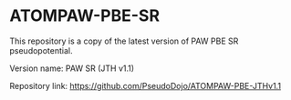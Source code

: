 # ATOMPAW-PBE-SR
This repository is a copy of the latest version of PAW PBE SR pseudopotential.

Version name: PAW SR (JTH v1.1)

Repository link: https://github.com/PseudoDojo/ATOMPAW-PBE-JTHv1.1
